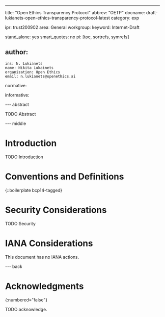 ---
title: "Open Ethics Transparency Protocol"
abbrev: "OETP"
docname: draft-lukianets-open-ethics-transparency-protocol-latest
category: exp

ipr: trust200902
area: General
workgroup: 
keyword: Internet-Draft

stand_alone: yes
smart_quotes: no
pi: [toc, sortrefs, symrefs]

author:
 -
    ins: N. Lukianets
    name: Nikita Lukainets
    organization: Open Ethics
    email: n.lukianets@openethics.ai

normative:

informative:


--- abstract

TODO Abstract


--- middle

# Introduction

TODO Introduction


# Conventions and Definitions

{::boilerplate bcp14-tagged}


# Security Considerations

TODO Security


# IANA Considerations

This document has no IANA actions.



--- back

# Acknowledgments
{:numbered="false"}

TODO acknowledge.
